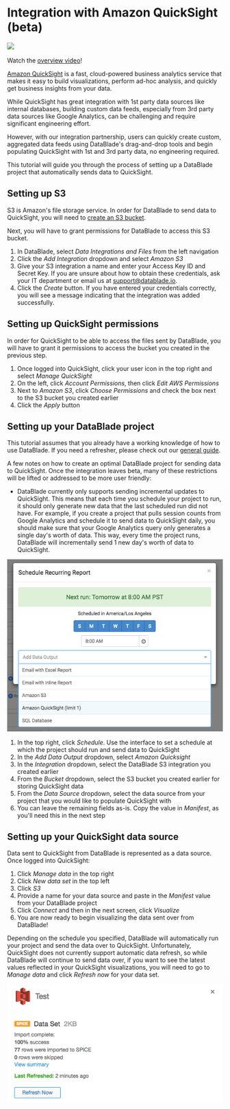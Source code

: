 # Integration with Amazon QuickSight (beta)

![](http://datablade.io/qs-flow.png)

Watch the [overview video](https://www.youtube.com/watch?v=yFRIXX5wqzQ)!

[Amazon QuickSight](https://quicksight.aws/) is a fast, cloud-powered business analytics service that makes it easy to build visualizations, perform ad-hoc analysis, and quickly get business insights from your data.

While QuickSight has great integration with 1st party data sources like internal databases, building custom data feeds, especially from 3rd party data sources like Google Analytics, can be challenging and require significant engineering effort.

However, with our integration partnership, users can quickly create custom, aggregated data feeds using DataBlade's drag-and-drop tools and begin populating QuickSight with 1st and 3rd party data, no engineering required.

This tutorial will guide you through the process of setting up a DataBlade project that automatically sends data to QuickSight.

## Setting up S3
S3 is Amazon's file storage service. In order for DataBlade to send data to QuickSight, you will need to [create an S3 bucket](http://docs.aws.amazon.com/AmazonS3/latest/gsg/CreatingABucket.html).

Next, you will have to grant permissions for DataBlade to access this S3 bucket.

1. In DataBlade, select *Data Integrations and Files* from the left navigation
2. Click the *Add Integration* dropdown and select *Amazon S3*
3. Give your S3 integration a name and enter your Access Key ID and Secret Key. If you are unsure about how to obtain these credentials, ask your IT department or email us at [support@datablade.io](mailto:support@datablade.io).
4. Click the *Create* button. If you have entered your credentials correctly, you will see a message indicating that the integration was added successfully.

## Setting up QuickSight permissions
In order for QuickSight to be able to access the files sent by DataBlade, you will have to grant it permissions to access the bucket you created in the previous step.

1. Once logged into QuickSight, click your user icon in the top right and select *Manage QuickSight*
2. On the left, click *Account Permissions*, then click *Edit AWS Permissions*
3. Next to *Amazon S3*, click *Choose Permissions* and check the box next to the S3 bucket you created earlier
4. Click the *Apply* button

## Setting up your DataBlade project
This tutorial assumes that you already have a working knowledge of how to use DataBlade. If you need a refresher, please check out our [general guide](../README.md).

A few notes on how to create an optimal DataBlade project for sending data to QuickSight. Once the integration leaves beta, many of these restrictions will be lifted or addressed to be more user friendly:

* DataBlade currently only supports sending incremental updates to QuickSight. This means that each time you schedule your project to run, it should only generate new data that the last scheduled run did not have. For example, if you create a project that pulls session counts from Google Analytics and schedule it to send data to QuickSight daily, you should make sure that your Google Analytics query only generates a single day's worth of data. This way, every time the project runs, DataBlade will incrementally send 1 new day's worth of data to QuickSight.

![](quicksight-output.png)

1. In the top right, click *Schedule*. Use the interface to set a schedule at which the project should run and send data to QuickSight
2. In the *Add Data Output* dropdown, select *Amazon Quicksight*
3. In the *Integration* dropdown, select the DataBlade S3 integration you created earlier
4. From the *Bucket* dropdown, select the S3 bucket you created earlier for storing QuickSight data
5. From the *Data Source* dropdown, select the data source from your project that you would like to populate QuickSight with
6. You can leave the remaining fields as-is. Copy the value in *Manifest*, as you'll need this in the next step

## Setting up your QuickSight data source
Data sent to QuickSight from DataBlade is represented as a data source. Once logged into QuickSight:

1. Click *Manage data* in the top right
2. Click *New data set* in the top left
3. Click *S3*
4. Provide a name for your data source and paste in the *Manifest* value from your DataBlade project
5. Click *Connect* and then in the next screen, click *Visualize*
6. You are now ready to begin visualizing the data sent over from DataBlade!

Depending on the schedule you specified, DataBlade will automatically run your project and send the data over to QuickSight. Unfortunately, QuickSight does not currently support automatic data refresh, so while DataBlade will continue to send data over, if you want to see the latest values reflected in your QuickSight visualizations, you will need to go to *Manage data* and click *Refresh now* for your data set.

![](refresh-now.png)
